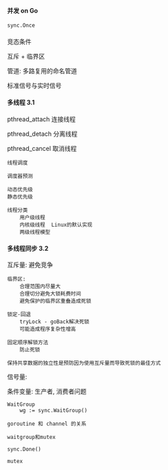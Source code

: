 #### 并发 on Go

    sync.Once

#### 
竞态条件

互斥 + 临界区

管道: 多路复用的命名管道

标准信号与实时信号

#### 多线程 3.1

pthread_attach 连接线程

pthread_detach 分离线程

pthread_cancel 取消线程

    线程调度

    调度器预测

    动态优先级
    静态优先级

    线程分类  
        用户级线程  
        内核级线程  Linux的默认实现  
        两级线程模型  

#### 多线程同步 3.2
互斥量:
    避免竞争

    临界区:
        合理范围内尽量大  
        合理切分避免大锁耗费时间  
        避免保护的临界区重叠造成死锁

    锁定-回退
        tryLock - goBack解决死锁
        可能造成程序复杂性增高

    固定顺序解锁方法
        防止死锁

    保持共享数据的独立性是预防因为使用互斥量而导致死锁的最佳方式

信号量:

条件变量:
    生产者, 消费者问题

~~~Go常见问题
WaitGroup
    wg := sync.WaitGroup()

goroutine 和 channel 的关系

waitgroup和mutex

sync.Done()

mutex

~~~
